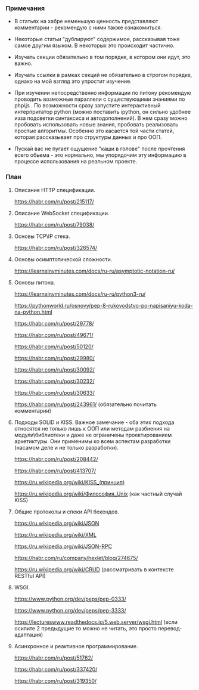 ### Примечания

* В статьях на хабре неменьшую ценность представляют комментарии - рекомендую с ними также ознакомиться.

* Некоторые статьи "дублируют" содержимое, рассказывая тоже самое другим языком. В некоторых это происходит частично.

* Изучать секции обязательно в том порядке, в котором они идут, это важно.

* Изучать ссылки в рамках секций не обязательно в строгом порядке, однако на мой взгляд это упростит изучение.

* При изучении непосредственно информации по питону рекомендую проводить возможные параллели с существующими знаниями по php\js . По возможности сразу запустите интерактивный интерпритатор python (можно поставить ipython, он сильно удобнее изза подсветки синтаксиса и автодополнений). В нем сразу можно пробовать использовать новые знания, пробовать реализовать простые алгоритмы. Особенно это касается той части статей, которая рассказывает про структуры данных и про ООП.

* Пускай вас не пугает ощущение "каши в голове" после прочтения всего обьема - это нормально, мы упорядочим эту информацию в процессе использования на реальном проекте.

### План

1. Описание HTTP спецификации.

    https://habr.com/ru/post/215117/
    
2. Описание WebSocket спецификации.

    https://habr.com/ru/post/79038/
    
3. Основы TCP\IP стека.

    https://habr.com/ru/post/326574/
    
4. Основы осимптотической сложности.

    https://learnxinyminutes.com/docs/ru-ru/asymptotic-notation-ru/
    
4. Основы питона.

    https://learnxinyminutes.com/docs/ru-ru/python3-ru/
    
    https://pythonworld.ru/osnovy/pep-8-rukovodstvo-po-napisaniyu-koda-na-python.html
    
    https://habr.com/ru/post/29778/
    
    https://habr.com/ru/post/49671/
    
    https://habr.com/ru/post/50120/
    
    https://habr.com/ru/post/29980/
    
    https://habr.com/ru/post/30092/
    
    https://habr.com/ru/post/30232/
    
    https://habr.com/ru/post/30633/
    
    https://habr.com/ru/post/243961/  (обязательно почитать комментарии)
    
5. Подходы SOLID и KISS. Важное замечание - оба этих подхода относятся не только лишь к ООП или методам разбиения на модули\библиотеки и даже не ограничены проектированием архетиктуры. Они применимы ко всем аспектам разработки (насамом деле и не только разработки).

    https://habr.com/ru/post/208442/
    
    https://habr.com/ru/post/413707/
    
    https://ru.wikipedia.org/wiki/KISS_(принцип)
    
    https://ru.wikipedia.org/wiki/Философия_Unix  (как частный случай KISS)
   
6. Общие протоколы и спеки API бекендов.

    https://ru.wikipedia.org/wiki/JSON
    
    https://ru.wikipedia.org/wiki/XML
    
    https://ru.wikipedia.org/wiki/JSON-RPC
    
    https://habr.com/ru/company/hexlet/blog/274675/
    
    https://ru.wikipedia.org/wiki/CRUD  (рассматривать в контексте RESTful API)

7. WSGI.

    https://www.python.org/dev/peps/pep-0333/
    
    https://www.python.org/dev/peps/pep-3333/
    
    https://lectureswww.readthedocs.io/5.web.server/wsgi.html  (если осилите 2 предыдущие то можно не читать, это просто перевод-адаптация)
    
8. Асинхронное и реактивное программирование.

    https://habr.com/ru/post/51762/

    https://habr.com/ru/post/337420/
    
    https://habr.com/ru/post/319350/
    
    
